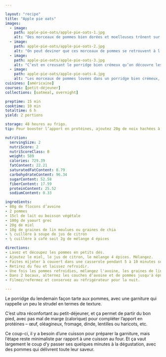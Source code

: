 ```yaml
---

layout: "recipe"
title: "Apple pie oats"
images:
  - image:
    path: apple-pie-oats/apple-pie-oats-1.jpg
    alt: "Des morceaux de pommes bien dorées et moelleuses trônent sur un porridge de la veille."
  - image:
    path: apple-pie-oats/apple-pie-oats-2.jpg
    alt: "On peut deviner que ces morceaux de pommes se retrouvent à l’intérieur du porridge en changeant d’angle. On apperçoit des bouts, on n’observe pas de couche très nette."
  - image:
    path: apple-pie-oats/apple-pie-oats-3.jpg
    alt: "C’est en creusant le porridge bien crémeux qu’on découvre les couches alternées de garniture de pommes."
  - image:
    path: apple-pie-oats/apple-pie-oats-4.jpg
    alt: "Les morceaux de pommes lovées dans un porridge bien crémeux, se tenant sur une cuillère."
cuisines: [américaine]
courses: [petit-déjeuner]
collections: [oatmeal, overnight]

preptime: 15 min
cooktime: 10 min
totaltime: 6 h
yield: 2 portions

storage: 48 heures au frigo.
tip: Pour booster l’apport en protéines, ajoutez 20g de noix hachées à la recette.

nutrition:
  servingSize: 2
  nutriScore: 2
  nutriScoreClass: B
  weight: 589
  calories: 729.39
  fatContent: 22.21
  saturatedFatContent: 8.79
  carbohydrateContent: 96.34
  sugarContent: 52.58
  fiberContent: 17.59
  proteinContent: 25.52
  sodiumContent: 0.33

ingredients:
- 80g de flocons d’avoine
- 2 pommes
- 15cl de lait ou boisson végétale
- 100g de yaourt grec
- 20g de miel
- 10g de graines de lin moulues ou graines de chia
- ½ cuillère à soupe de jus de citron
- ¼ cuillère à café soit 2g de mélange 4 épices

directions:
- Lavez et découpez les pommes en petits dés.
- Ajoutez le miel, le jus de citron, le mélange 4 épices. Mélangez. 
- Faites mijoter à couvert dans une casserole pendant 5 à 10 minutes sur feu moyen jusqu'à ce que les pommes soient bien molles et baignent dans leur sirop. 
- Retirez du feu et laissez refroidir. 
- Une fois les pommes refroidies, mélangez l'avoine, les graines de lin moulues/chia, le lait et le yaourt. 
- Dans 2 bocaux, alternez les couches d'avoine et de pommes jusqu'à épuisement des ingrédients. 
- Filmez/refermez et conservez au réfrigérateur pour la nuit. 

---
```


Le porridge du lendemain façon tarte aux pommes, avec une garniture qui rappelle un peu le strudel en termes de texture.

C’est ultra réconfortant au petit-déjeuner, et ça permet de partir du bon pied, avec pas mal de marge (calorique) pour compléter l’apport en protéines – œuf, oléagineux, fromage, dinde, lentilles ou haricots, etc.

Ce coup-ci, il y a besoin d’une cuisson pour préparer la garniture, mais l’étape reste minimaliste par rapport à une cuisson au four. Et ça vaut largement le coup d’y passer ses quelques minutes à la dégustation, avec des pommes qui délivrent toute leur saveur.